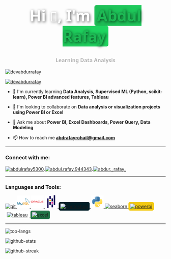 <h1 align="center" style="font-family: 'Segoe UI', Tahoma, Geneva, Verdana, sans-serif; font-weight: 700; font-size: 3rem; color: #ffffff; text-shadow: 2px 2px 8px rgba(0, 0, 0, 0.7);">
  Hi <span style="font-size: 2.5rem;">👋</span>, I'm <span style="color: #1DB954; background: linear-gradient(45deg, #1DB954, #1ed760); padding: 0 8px; border-radius: 6px;">Abdul Rafay</span>
</h1>

<h3 align="center" style="font-family: 'Segoe UI', Tahoma, Geneva, Verdana, sans-serif; color: #b3b3b3; font-weight: 600;">
  Learning Data Analysis
</h3>

<p align="left"> 
  <img src="https://komarev.com/ghpvc/?username=devabdurrafay&label=Profile%20views&color=0e75b6&style=flat" alt="devabdurrafay" /> 
</p>

<p align="left"> 
  <a href="https://github.com/ryo-ma/github-profile-trophy">
    <img src="https://github-profile-trophy.vercel.app/?username=devabdurrafay&theme=darkhub" alt="devabdurrafay" />
  </a> 
</p>

- 🌱 I'm currently learning **Data Analysis, Supervised ML (Python, scikit-learn), Power BI advanced features, Tableau**

- 👯 I'm looking to collaborate on **Data analysis or visualization projects using Power BI or Excel**

- 💬 Ask me about **Power BI, Excel Dashboards, Power Query, Data Modeling**

- 📫 How to reach me **abdrafayrohail@gmail.com**

---

<h3 align="left">Connect with me:</h3>
<p align="left">
  <a href="https://kaggle.com/abdulrafay5300" target="blank">
    <img align="center" src="https://raw.githubusercontent.com/rahuldkjain/github-profile-readme-generator/master/src/images/icons/Social/kaggle.svg" alt="abdulrafay5300" height="30" width="40" />
  </a>
  <a href="https://fb.com/abdul.rafay.944343" target="blank">
    <img align="center" src="https://raw.githubusercontent.com/rahuldkjain/github-profile-readme-generator/master/src/images/icons/Social/facebook.svg" alt="abdul.rafay.944343" height="30" width="40" />
  </a>
  <a href="https://instagram.com/abdur._rafay_" target="blank">
    <img align="center" src="https://raw.githubusercontent.com/rahuldkjain/github-profile-readme-generator/master/src/images/icons/Social/instagram.svg" alt="abdur._rafay_" height="30" width="40" />
  </a>
</p>

---

<h3 align="left">Languages and Tools:</h3>
<p align="left"> 
  <a href="https://git-scm.com/" target="_blank" rel="noreferrer"> 
    <img src="https://www.vectorlogo.zone/logos/git-scm/git-scm-icon.svg" alt="git" width="40" height="40"/> 
  </a> 
  <a href="https://www.mysql.com/" target="_blank" rel="noreferrer"> 
    <img src="https://raw.githubusercontent.com/devicons/devicon/master/icons/mysql/mysql-original-wordmark.svg" alt="mysql" width="40" height="40"/> 
  </a> 
  <a href="https://www.oracle.com/" target="_blank" rel="noreferrer"> 
    <img src="https://raw.githubusercontent.com/devicons/devicon/master/icons/oracle/oracle-original.svg" alt="oracle" width="40" height="40"/> 
  </a> 
  <a href="https://pandas.pydata.org/" target="_blank" rel="noreferrer"> 
    <img src="https://raw.githubusercontent.com/devicons/devicon/master/icons/pandas/pandas-original.svg" alt="pandas" width="40" height="40"/> 
  </a> 
  <a href="https://www.photoshop.com/en" target="_blank" rel="noreferrer"> 
    <img src="https://upload.wikimedia.org/wikipedia/commons/a/af/Adobe_Photoshop_CC_icon.svg" alt="photoshop" width="40" height="40" style="background-color: #001D26; padding: 5px; border-radius: 5px;"/> 
  </a> 
  <a href="https://www.python.org" target="_blank" rel="noreferrer"> 
    <img src="https://raw.githubusercontent.com/devicons/devicon/master/icons/python/python-original.svg" alt="python" width="40" height="40"/> 
  </a> 
  <a href="https://seaborn.pydata.org/" target="_blank" rel="noreferrer"> 
    <img src="https://seaborn.pydata.org/_images/logo-mark-lightbg.svg" alt="seaborn" width="40" height="40"/> 
  </a>
    <a href="[https://powerbi.microsoft.com/](https://cdn-dynmedia-1.microsoft.com/is/image/microsoftcorp/Hero_BPI_icon1?resMode=sharp2&op_usm=1.5,0.65,15,0&wid=96&hei=96&qlt=100&fmt=png-alpha&fit=constrain)" target="_blank" rel="noreferrer"> 
    <img src="https://i.ibb.co/6Y4s7bG/power-bi-logo.png" alt="powerbi" width="40" height="40" style="background-color: #F2C811; padding: 5px; border-radius: 5px;"/> 
  </a>
  <a href="https://www.tableau.com/" target="_blank" rel="noreferrer"> 
    <img src="https://cdn.worldvectorlogo.com/logos/tableau-software.svg" alt="tableau" width="40" height="40" style="background-color: white; padding: 5px; border-radius: 5px;"/> 
  </a>
  <a href="https://www.microsoft.com/en-us/microsoft-365/excel" target="_blank" rel="noreferrer"> 
    <img src="https://upload.wikimedia.org/wikipedia/commons/3/34/Microsoft_Office_Excel_%282019–present%29.svg" alt="excel" width="40" height="40" style="background-color: #217346; padding: 5px; border-radius: 5px;"/> 
  </a>
</p>

---

<!-- GitHub Stats - Vertically stacked with no borders -->
<p align="left">
  <img src="https://github-readme-stats.vercel.app/api/top-langs/?username=devabdurrafay&layout=compact&theme=dark" alt="top-langs" />
</p>

<p align="left">
  <img src="https://github-readme-stats.vercel.app/api?username=devabdurrafay&show_icons=true&locale=en&theme=dark" alt="github-stats" />
</p>

<p align="left">
  <img src="https://github-readme-streak-stats.herokuapp.com/?user=devabdurrafay&theme=dark" alt="github-streak" />
</p>
